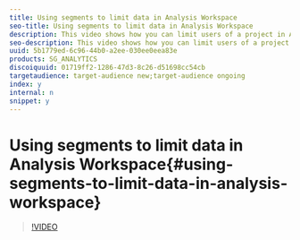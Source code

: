 ```yaml
---
title: Using segments to limit data in Analysis Workspace
seo-title: Using segments to limit data in Analysis Workspace
description: This video shows how you can limit users of a project in Analysis Workspace to a specific segment (or segments) as they are working with the tool.
seo-description: This video shows how you can limit users of a project in Analysis Workspace to a specific segment (or segments) as they are working with the tool.
uuid: 5b1779ed-6c96-44b0-a2ee-030ee0eea83e
products: SG_ANALYTICS
discoiquuid: 01719ff2-1286-47d3-8c26-d51698cc54cb
targetaudience: target-audience new;target-audience ongoing
index: y
internal: n
snippet: y
---
```


# Using segments to limit data in Analysis Workspace{#using-segments-to-limit-data-in-analysis-workspace}

>[!VIDEO](https://video.tv.adobe.com/v/24038/?quality=12)

